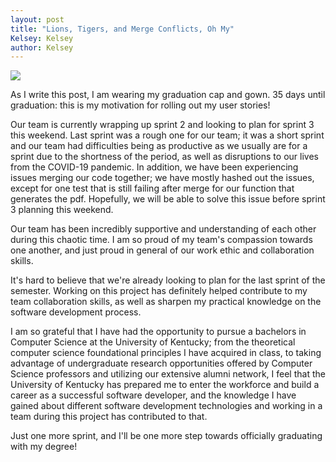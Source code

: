 ```yaml
---
layout: post
title: "Lions, Tigers, and Merge Conflicts, Oh My"
Kelsey: Kelsey
author: Kelsey
---
```


![](https://raiffas.github.io/FormulaCalculator/images/IMG_2305.jpeg)

As I write this post, I am wearing my graduation cap and gown. 35 days until graduation: this is my motivation for rolling out my user stories!

Our team is currently wrapping up sprint 2 and looking to plan for sprint 3 this weekend. Last sprint was a rough one for our team; it was a short sprint and our team had difficulties being as productive as we usually are for a sprint due to the shortness of the period, as well as disruptions to our lives from the COVID-19 pandemic. In addition, we have been experiencing issues merging our code together; we have mostly hashed out the issues, except for one test that is still failing after merge for our function that generates the pdf. Hopefully, we will be able to solve this issue before sprint 3 planning this weekend. 

Our team has been incredibly supportive and understanding of each other during this chaotic time. I am so proud of my team's compassion towards one another, and just proud in general of our work ethic and collaboration skills. 

It's hard to believe that we're already looking to plan for the last sprint of the semester. Working on this project has definitely helped contribute to my team collaboration skills, as well as sharpen my practical knowledge on the software development process. 

I am so grateful that I have had the opportunity to pursue a bachelors in Computer Science at the University of Kentucky; from the theoretical computer science foundational principles I have acquired in class, to taking advantage of undergraduate research opportunities offered by Computer Science professors and utilizing our extensive alumni network, I feel that the University of Kentucky has prepared me to enter the workforce and build a career as a successful software developer, and the knowledge I have gained about different software development technologies and working in a team during this project has contributed to that. 

Just one more sprint, and I'll be one more step towards officially graduating with my degree!
<style> img {max-width: 100%; max-height: 200px; left: 50%; }</style>